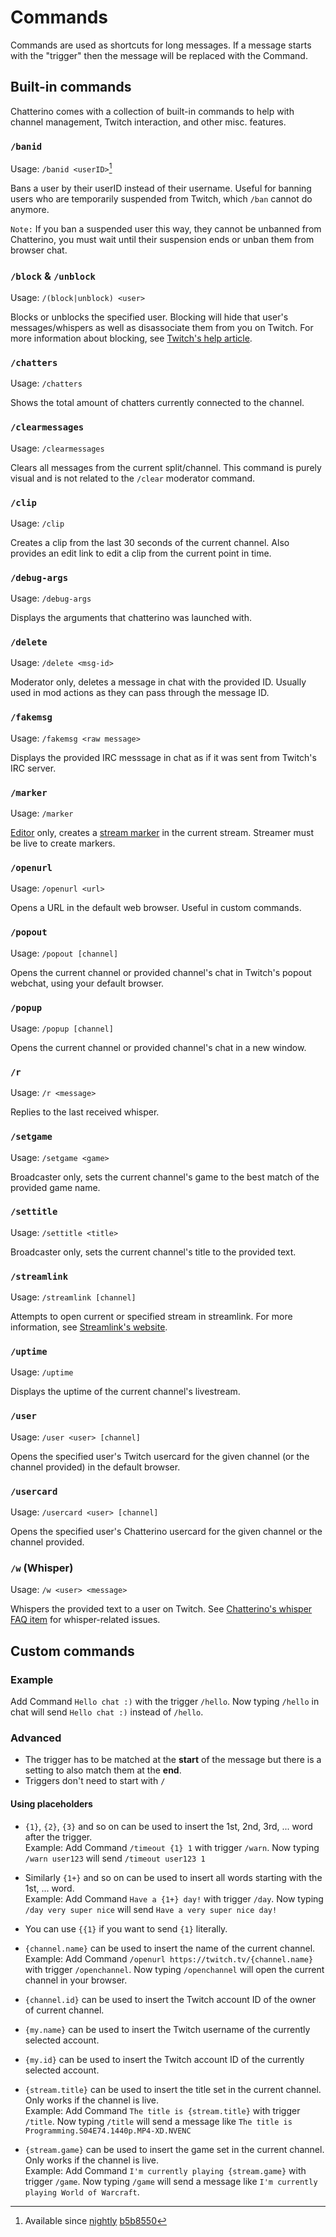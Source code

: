 # Commands

Commands are used as shortcuts for long messages. If a message starts with the "trigger" then the message will be replaced with the Command.

## Built-in commands

Chatterino comes with a collection of built-in commands to help with channel management, Twitch interaction, and other misc. features.

### `/banid`

Usage: `/banid <userID>`[^1]

Bans a user by their userID instead of their username. Useful for banning users who are temporarily suspended from Twitch, which `/ban` cannot do anymore.

`Note:` If you ban a suspended user this way, they cannot be unbanned from Chatterino, you must wait until their suspension ends or unban them from browser chat.

### `/block` & `/unblock`

Usage: `/(block|unblock) <user>`

Blocks or unblocks the specified user. Blocking will hide that user's messages/whispers as well as disassociate them from you on Twitch. For more information about blocking, see [Twitch's help article](https://help.twitch.tv/s/article/how-to-manage-harassment-in-chat?language=en_US#BlockWhispersandMessagesfromStrangers).

### `/chatters`

Usage: `/chatters`

Shows the total amount of chatters currently connected to the channel.

### `/clearmessages`

Usage: `/clearmessages`

Clears all messages from the current split/channel. This command is purely visual and is not related to the `/clear` moderator command.

### `/clip`

Usage: `/clip`

Creates a clip from the last 30 seconds of the current channel. Also provides an edit link to edit a clip from the current point in time.

### `/debug-args`

Usage: `/debug-args`

Displays the arguments that chatterino was launched with.

### `/delete`

Usage: `/delete <msg-id>`

Moderator only, deletes a message in chat with the provided ID. Usually used in mod actions as they can pass through the message ID.

### `/fakemsg`

Usage: `/fakemsg <raw message>`

Displays the provided IRC messsage in chat as if it was sent from Twitch's IRC server.

### `/marker`

Usage: `/marker`

[Editor](https://help.twitch.tv/s/article/Managing-Roles-for-your-Channel#types) only, creates a [stream marker](https://help.twitch.tv/s/article/creating-highlights-and-stream-markers?language=en_US#markers) in the current stream. Streamer must be live to create markers.

### `/openurl`

Usage: `/openurl <url>`

Opens a URL in the default web browser. Useful in custom commands.

### `/popout`

Usage: `/popout [channel]`

Opens the current channel or provided channel's chat in Twitch's popout webchat, using your default browser.

### `/popup`

Usage: `/popup [channel]`

Opens the current channel or provided channel's chat in a new window.

### `/r`

Usage: `/r <message>`

Replies to the last received whisper.

### `/setgame`

Usage: `/setgame <game>`

Broadcaster only, sets the current channel's game to the best match of the provided game name.

### `/settitle`

Usage: `/settitle <title>`

Broadcaster only, sets the current channel's title to the provided text.

### `/streamlink`

Usage: `/streamlink [channel]`

Attempts to open current or specified stream in streamlink. For more information, see [Streamlink's website](https://streamlink.github.io/).

### `/uptime`

Usage: `/uptime`

Displays the uptime of the current channel's livestream.

### `/user`

Usage: `/user <user> [channel]`

Opens the specified user's Twitch usercard for the given channel (or the channel provided) in the default browser.

### `/usercard`

Usage: `/usercard <user> [channel]`

Opens the specified user's Chatterino usercard for the given channel or the channel provided.

### `/w` (Whisper)

Usage: `/w <user> <message>`

Whispers the provided text to a user on Twitch. See [Chatterino's whisper FAQ item](https://wiki.chatterino.com/Help/#i-am-unable-to-send-whispers-from-chatterino) for whisper-related issues.

## Custom commands

### Example

Add Command `Hello chat :)` with the trigger `/hello`. Now typing `/hello` in chat will send `Hello chat :)` instead of `/hello`.

### Advanced

-   The trigger has to be matched at the **start** of the message but there is a setting to also match them at the **end**.
-   Triggers don't need to start with `/`

#### Using placeholders

-   `{1}`, `{2}`, `{3}` and so on can be used to insert the 1st, 2nd, 3rd, ... word after the trigger.  
    Example: Add Command `/timeout {1} 1` with trigger `/warn`. Now typing `/warn user123` will send `/timeout user123 1`

-   Similarly `{1+}` and so on can be used to insert all words starting with the 1st, ... word.  
    Example: Add Command `Have a {1+} day!` with trigger `/day`. Now typing `/day very super nice` will send `Have a very super nice day!`

-   You can use `{{1}` if you want to send `{1}` literally.

-   `{channel.name}` can be used to insert the name of the current channel.  
    Example: Add Command `/openurl https://twitch.tv/{channel.name}` with trigger `/openchannel`. Now typing `/openchannel` will open the current channel in your browser.

-   `{channel.id}` can be used to insert the Twitch account ID of the owner of current channel.

-   `{my.name}` can be used to insert the Twitch username of the currently selected account.

-   `{my.id}` can be used to insert the Twitch account ID of the currently selected account.

-   `{stream.title}` can be used to insert the title set in the current channel. Only works if the channel is live.  
    Example: Add Command `The title is {stream.title}` with trigger `/title`. Now typing `/title` will send a message like `The title is Programming.S04E74.1440p.MP4-XD.NVENC`

-   `{stream.game}` can be used to insert the game set in the current channel. Only works if the channel is live.  
    Example: Add Command `I'm currently playing {stream.game}` with trigger `/game`. Now typing `/game` will send a message like `I'm currently playing World of Warcraft`.

[^1]: Available since [nightly][nightly] [b5b8550](https://github.com/Chatterino/chatterino2/commit/b5b85501ee4446961b5f3d412c441de6adaaabc3)

[nightly]: ../Help/#what-is-nightly-and-how-to-use-install-it
